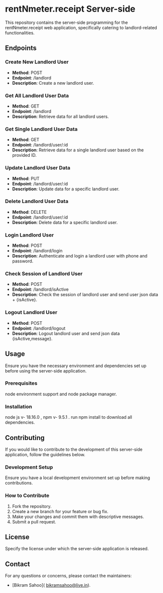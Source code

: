 
# rentNmeter.receipt Server-side

This repository contains the server-side programming for the rentNmeter.receipt web application, specifically catering to landlord-related functionalities.

## Endpoints

### Create New Landlord User

- **Method**: POST
- **Endpoint**: /landlord
- **Description**: Create a new landlord user.

### Get All Landlord User Data

- **Method**: GET
- **Endpoint**: /landlord
- **Description**: Retrieve data for all landlord users.

### Get Single Landlord User Data

- **Method**: GET
- **Endpoint**: /landlord/user/:id
- **Description**: Retrieve data for a single landlord user based on the provided ID.

### Update Landlord User Data

- **Method**: PUT
- **Endpoint**: /landlord/user/:id
- **Description**: Update data for a specific landlord user.

### Delete Landlord User Data

- **Method**: DELETE
- **Endpoint**: /landlord/user/:id
- **Description**: Delete data for a specific landlord user.

### Login Landlord User

- **Method**: POST
- **Endpoint**: /landlord/login
- **Description**: Authenticate and login a landlord user with phone and password.

### Check Session of Landlord User

- **Method**: POST
- **Endpoint**: /landlord/isActive
- **Description**: Check the session of landlord user and send user json data + {isActive}.

### Logout Landlord User

- **Method**: POST
- **Endpoint**: /landlord/logout
- **Description**: Logout landlord user and send json data {isActive,message}.

## Usage

Ensure you have the necessary environment and dependencies set up before using the server-side application.

### Prerequisites

node environment support and node package manager.

### Installation

node js v- 18.16.0 , npm v- 9.5.1 . run npm install to download all dependencies.

## Contributing

If you would like to contribute to the development of this server-side application, follow the guidelines below.

### Development Setup

Ensure you have a local development environment set up before making contributions.

### How to Contribute

1. Fork the repository.
2. Create a new branch for your feature or bug fix.
3. Make your changes and commit them with descriptive messages.
4. Submit a pull request.

## License

Specify the license under which the server-side application is released.

## Contact

For any questions or concerns, please contact the maintainers:

- [Bikram Sahoo]( <a href= "mailto:bikramsahoo@live.in">bikramsahoo@live.in</a>).
